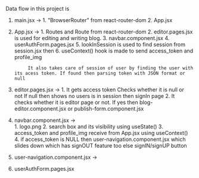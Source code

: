 Data flow in this project is 

1. main.jsx -> 
            1. "BrowserRouter" from react-router-dom
            2.  App.jsx

2. App.jsx -> 
            1. Routes and Route from react-router-dom 
            2. editor.pages.jsx is used for editing and writing blog.
            3. navbar.component.jsx 
            4. userAuthForm.pages.jsx
            5. lookInSession is used to find session from session.jsx
            then
            6. useContext() hook is made to send access_token and profile_img

            It also takes care of session of user by finding the user with its acess token. If found then parsing token with JSON format or null

3. editor.pages.jsx -> 
            1. It gets access token Checks whether it is null or not If null then shows no users is in session then signIn page
            2. It checks whether it is editor page or not. If yes then blog-editor.component.jsx or publish-form.component.jsx


4. navbar.component.jsx ->  
            1. logo.png
            2. search box and its visibility using useState()
            3. access_token and profile_img receive from App.jsx  using useContext()
            4. if access_token is NULL then 
                user-navigation.component.jsx which slides down which has signOUT feature too
                else
                signIN/signUP button

5. user-navigation.component.jsx ->

4. userAuthForm.pages.jsx
